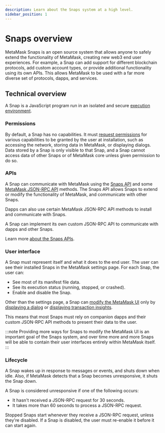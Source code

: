 ```yaml
---
description: Learn about the Snaps system at a high level.
sidebar_position: 1
---
```


# Snaps overview

MetaMask Snaps is an open source system that allows anyone to safely extend the functionality of
MetaMask, creating new web3 end user experiences.
For example, a Snap can add support for different blockchain protocols, add custom account types, or
provide additional functionality using its own APIs.
This allows MetaMask to be used with a far more diverse set of protocols, dapps, and services.

## Technical overview

A Snap is a JavaScript program run in an isolated and secure [execution environment](execution-environment.md).

### Permissions

By default, a Snap has no capabilities.
It must [request permissions](../how-to/request-permissions.md) for various capabilities to be
granted by the user at installation, such as accessing the network, storing data in MetaMask, or
displaying dialogs.
Data stored by a Snap is only visible to that Snap, and a Snap cannot access data of other Snaps or
of MetaMask core unless given permission to do so.

### APIs

A Snap can communicate with MetaMask using the [Snaps API](../reference/snaps-api.md) and some
[MetaMask JSON-RPC API](/wallet/reference/json-rpc-api) methods.
The Snaps API allows Snaps to extend or modify the functionality of MetaMask, and communicate with
other Snaps.

Dapps can also use certain MetaMask JSON-RPC API methods to install and communicate with Snaps.

A Snap can implement its own custom JSON-RPC API to communicate with dapps and other Snaps.

Learn more [about the Snaps APIs](apis.md).

### User interface

A Snap must represent itself and what it does to the end user.
The user can see their installed Snaps in the MetaMask settings page.
For each Snap, the user can:

- See most of its manifest file data.
- See its execution status (running, stopped, or crashed).
- Enable and disable the Snap.

Other than the settings page, a Snap can [modify the MetaMask UI](../how-to/use-custom-ui.md) only
by [displaying a dialog](../reference/snaps-api.md#snap_dialog) or
[displaying transaction insights](../reference/entry-points.md#ontransaction).

This means that most Snaps must rely on companion dapps and their custom JSON-RPC API methods to
present their data to the user.

:::note
Providing more ways for Snaps to modify the MetaMask UI is an important goal of the Snaps system,
and over time more and more Snaps will be able to contain their user interfaces entirely within
MetaMask itself.
:::

### Lifecycle

A Snap wakes up in response to messages or events, and shuts down when idle.
Also, if MetaMask detects that a Snap becomes unresponsive, it shuts the Snap down.

A Snap is considered unresponsive if one of the following occurs:

- It hasn't received a JSON-RPC request for 30 seconds.
- It takes more than 60 seconds to process a JSON-RPC request.

Stopped Snaps start whenever they receive a JSON-RPC request, unless they're disabled.
If a Snap is disabled, the user must re-enable it before it can start again.
